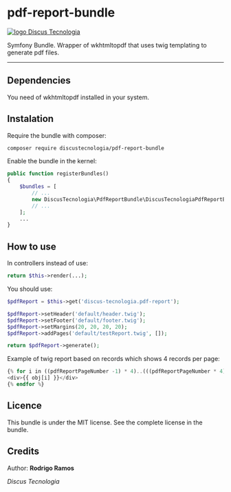 # pdf-report-bundle
[![logo Discus Tecnologia](https://www.discustecnologia.com.br/images/logo_pq.png)](http://www.discustecnologia.com.br)

Symfony Bundle. Wrapper of wkhtmltopdf that uses twig templating to generate pdf files.

---

## Dependencies
You need of wkhtmltopdf installed in your system.

## Instalation
Require the bundle with composer:  
```bash
composer require discustecnologia/pdf-report-bundle
```

Enable the bundle in the kernel:  

```php
public function registerBundles()
{
    $bundles = [
        // ...
        new DiscusTecnologia\PdfReportBundle\DiscusTecnologiaPdfReportBundle(),
        // ...
    ];
    ...
}
```

## How to use
In controllers instead of use:
```php
return $this->render(...);
```
You should use:
```php
$pdfReport = $this->get('discus-tecnologia.pdf-report');

$pdfReport->setHeader('default/header.twig');
$pdfReport->setFooter('default/footer.twig');
$pdfReport->setMargins(20, 20, 20, 20);
$pdfReport->addPages('default/testReport.twig', []);

return $pdfReport->generate();
```
Example of twig report based on records which shows 4 records per page:
```php
{% for i in ((pdfReportPageNumber -1) * 4)..(((pdfReportPageNumber * 4)-1) < (obj|length - 1) ? ((pdfReportPageNumber * 4)-1) : obj|length-1) %}
<div>{{ obj[i] }}</div>
{% endfor %}
```

## Licence
This bundle is under the MIT license. See the complete license in the bundle.

## Credits

Author: **Rodrigo Ramos**

*Discus Tecnologia*
